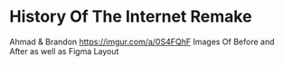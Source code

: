 # History Of The Internet Remake
Ahmad & Brandon
https://imgur.com/a/0S4FQhF
Images Of Before and After as well as Figma Layout
